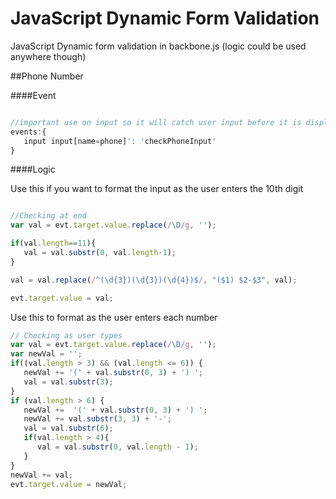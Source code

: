 JavaScript Dynamic Form Validation
==================================

JavaScript Dynamic form validation in backbone.js (logic could be used anywhere though)

##Phone Number

####Event

```javascript

//important use on input so it will catch user input before it is displayed!!
events:{
   input input[name=phone]': 'checkPhoneInput'
}

````

####Logic

Use this if you want to format the input as the user enters the 10th digit

```javascript

//Checking at end
var val = evt.target.value.replace(/\D/g, '');

if(val.length==11){
   val = val.substr(0, val.length-1);
}

val = val.replace(/^(\d{3})(\d{3})(\d{4})$/, "($1) $2-$3", val);

evt.target.value = val;
```
Use this to format as the user enters each number

```javascript
// Checking as user types
var val = evt.target.value.replace(/\D/g, '');
var newVal = '';
if((val.length > 3) && (val.length <= 6)) {
   newVal += '(' + val.substr(0, 3) + ') ';
   val = val.substr(3);
}
if (val.length > 6) {
   newVal +=  '(' + val.substr(0, 3) + ') ';
   newVal += val.substr(3, 3) + '-';
   val = val.substr(6);
   if(val.length > 4){
      val = val.substr(0, val.length - 1);
   }
}
newVal += val;
evt.target.value = newVal;
    
```

